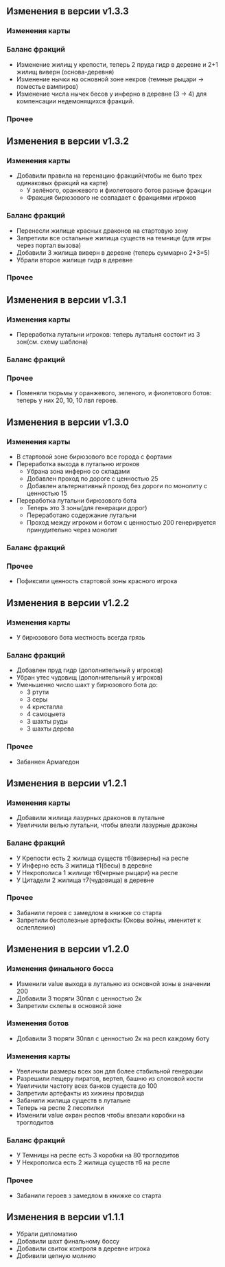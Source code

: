 ##  Изменения в версии v1.3.3

### Изменения карты

### Баланс фракций
- Изменение жилищ у крепости, теперь 2 пруда гидр в деревне и 2+1 жилищ виверн (основа-деревня)
- Изменение нычки на основной зоне некров (темные рыцари -> поместье вампиров)
- Изменение числа нычек бесов у инферно в деревне (3 -> 4) для компенсации недемонящихся фракций.
### Прочее

##  Изменения в версии v1.3.2

### Изменения карты
- Добавили правила на геренацию фракций(чтобы не было трех одинаковых фракций на карте)
  - У зелёного, оранжевого и фиолетового ботов разные фракции
  - Фракция бирюзового не совпадает с фракциями игроков
### Баланс фракций
- Перенесли жилище красных драконов на стартовую зону
- Запретили все остальные жилища существ на темнице (для игры через портал вызова)
- Добавили 3 жилища виверн в деревне (теперь суммарно 2+3=5)
- Убрали второе жилище гидр в деревне
### Прочее



##  Изменения в версии v1.3.1

### Изменения карты
- Переработка лутальни игроков: теперь лутальня состоит из 3 зон(см. схему шаблона)

### Баланс фракций

### Прочее
- Поменяли тюрьмы у оранжевого, зеленого, и фиолетового ботов: теперь у них 20, 10, 10 лвл героев.

##  Изменения в версии v1.3.0

### Изменения карты
- В стартовой зоне бирюзового все города с фортами
- Переработка выхода в лутальню игроков
  - Убрана зона инферно со складами
  - Добавлен проход по дороге с ценностью 25
  - Добавлен альтернативный проход без дороги по монолиту с ценностью 15
- Переработка лутальни бирюзового бота
  - Теперь это 3 зоны(для генерации дорог)
  - Переработано содержание лутальни
  - Проход  между игроком и ботом с ценностью 200 генерируется принудительно через монолит

### Баланс фракций

### Прочее
- Пофиксили ценность стартовой зоны красного игрока


##  Изменения в версии v1.2.2

### Изменения карты
- У бирюзового бота местность всегда грязь

### Баланс фракций
- Добавлен пруд гидр (дополнительный у игроков)
- Убран утес чудовищ (дополнительный у игроков)
- Уменьшенно число шахт у бирюзового бота до:
  - 3 ртути
  - 3 серы
  - 4 кристалла
  - 4 самоцыета
  - 3 шахты руды
  - 3 шахты дерева

### Прочее
- Забаннен Армагедон

##  Изменения в версии v1.2.1

### Изменения карты
- Добавили жилища лазурных драконов в лутальне
- Увеличили велью лутальни, чтобы влезли лазурные драконы

### Баланс фракций
- У Крепости есть 2 жилища существ т6(виверны) на респе
- У Инферно есть 3 жилища т1(бесы) в деревне
- У Некрополиса 1 жилище т6(черные рыцари) на респе
- У Цитадели 2 жилища т7(чудовища) в деревне

### Прочее
- Забанили героев с замедлом в книжке со старта
- Запретили бесполезные артефакты (Оковы войны, именитет к ослеплению)

##  Изменения в версии v1.2.0
### Изменения финального босса
- Изменили value выхода в лутальню из основной зоны в значении 200
- Добавили 3 тюряги 30лвл с ценностью 2к
- Запретили склепы в основной зоне 

### Изменения ботов
- Добавили 3 тюряги 30лвл с ценностью 2к на респ каждому боту

### Изменения карты
- Увеличили размеры всех зон для более стабильной генерации
- Разрешили пещеру пиратов, вертеп, башню из слоновой кости
- Увеличили частоту всех банков существ до 100
- Запретили артефакты из хижины провидца
- Забанили жилища существ в лутальне
- Теперь на респе 2 лесопилки
- Изменили value охран респов чтобы влезали коробки на троглодитов
### Баланс фракций
- У Темницы на респе есть 3 коробки на 80 троглодитов
- У Некрополиса есть 2 жилища существ т6 на респе
### Прочее
- Забанили героев з замедлом в книжке со старта

  

##  Изменения в версии v1.1.1

- Убрали дипломатию
- Добавили шахт финальному боссу
- Добавили свиток контроля в деревне игрока
- Добивили цепную молнию
